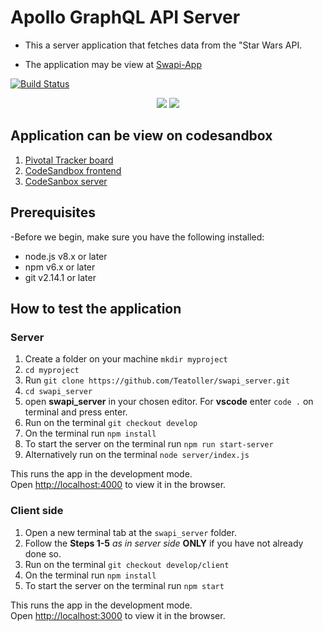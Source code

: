 # Apollo GraphQL API Server

- This a server application that fetches data from the "Star Wars API.

- The application may be view at [Swapi-App](https://yeuxx.csb.app/)

[![Build Status](https://travis-ci.org/Teatoller/swapi_server.svg?branch=develop)](https://travis-ci.org/Teatoller/swapi_server)

<p align="center">
<a href="https://codeclimate.com/github/Teatoller/swapi_server/maintainability"><img src="https://api.codeclimate.com/v1/badges/1febb137158335774a5b/maintainability" /></a>
<a href="https://codeclimate.com/github/Teatoller/swapi_server/test_coverage"><img src="https://api.codeclimate.com/v1/badges/1febb137158335774a5b/test_coverage" /></a>
</p>

## Application can be view on codesandbox

1. [Pivotal Tracker board](https://www.pivotaltracker.com/projects/2496277)
2. [CodeSandbox frontend](https://codesandbox.io/s/swapi-frontstevenennis-yeuxx)
3. [CodeSanbox server](https://codesandbox.io/s/swapi-serverstevenennis-zll44)

## Prerequisites

-Before we begin, make sure you have the following installed:

- node.js v8.x or later
- npm v6.x or later
- git v2.14.1 or later

## How to test the application

### Server

1. Create a folder on your machine `mkdir myproject`
2. `cd myproject`
3. Run `git clone https://github.com/Teatoller/swapi_server.git`
4. `cd swapi_server`
5. open **swapi_server** in your chosen editor. For **vscode** enter `code .` on terminal and press enter.
6. Run on the terminal `git checkout develop`
7. On the terminal run `npm install`
8. To start the server on the terminal run `npm run start-server`
9. Alternatively run on the terminal `node server/index.js`

This runs the app in the development mode.<br />
Open [http://localhost:4000](http://localhost:4000) to view it in the browser.

### Client side

1. Open a new terminal tab at the `swapi_server` folder.
2. Follow the **Steps 1-5** _as in server side_ **ONLY** if you have not already done so.
3. Run on the terminal `git checkout develop/client`
4. On the terminal run `npm install`
5. To start the server on the terminal run `npm start`

This runs the app in the development mode.<br />
Open [http://localhost:3000](http://localhost:3000) to view it in the browser.
